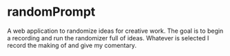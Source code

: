 # randomPrompt
A web application to randomize ideas for creative work. The goal is to begin a recording and run the randomizer full of ideas. Whatever is selected I record the making of and give my comentary. 
